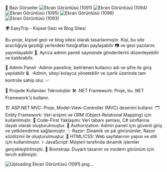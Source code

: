 📸 Bazı Görseller
![Ekran Görüntüsü (1091)](https://github.com/user-attachments/assets/05dea7e6-e63d-4dce-87ff-1f329f562794)
![Ekran Görüntüsü (1094)](https://github.com/user-attachments/assets/71263540-707b-42e3-9d54-514b18c6f56a)
![Ekran Görüntüsü (1095)](https://github.com/user-attachments/assets/df3815cf-3872-44e1-bea2-943ae1fc5c63)
![Ekran Görüntüsü (1096)](https://github.com/user-attachments/assets/c8846240-b0e9-4daa-a6c0-d922ed439e41)
![Ekran Görüntüsü (1093)](https://github.com/user-attachments/assets/33a7056d-7ade-4216-95ee-a1dbff9f61b0)


🌍 EasyTrip - Kişisel Gezi ve Blog Sitesi


Bu proje, kişisel gezi ve blog sitesi olarak tasarlanmıştır. Kişi, bu site aracılığıyla gezdiği yerlerdeki fotoğrafları paylaşabilir 📷 ve gezi yazılarını yayımlayabilir 📝. Ayrıca admin paneli sayesinde gönderilerini düzenleyebilir ve kaldırabilir.

👤 Admin Paneli
-Admin paneline, belirlenen kullanıcı adı ve şifre ile giriş yapılabilir 🔒.
-Admin, siteyi kolayca yönetebilir ve içerik üzerinde tam kontrole sahip olur. ✅


🚀 Projede Kullanılan Teknolojiler
🛠️ .NET Framework: Proje, bu .NET Framework'ü kullanır.

🏗️ ASP.NET MVC: Proje, Model-View-Controller (MVC) desenini kullanır.
🗂️ Entity Framework: Veri erişimi ve ORM (Object-Relational Mapping) için kullanılmıştır.
📜 Code-First Yaklaşımı: Veri tabanı şeması, C# sınıflarına dayalı olarak oluşturulmuştur.
🔑 Authorization: Admin paneli için güvenli giriş ve yetkilendirme sağlanmıştır.
✨ Razor: Dinamik ve şık görünümler, Razor sözdizimi ile oluşturulmuştur.
🎨 HTML/CSS: Web sayfalarının yapısı ve stili için kullanılmıştır.
⚡ JavaScript: Müşteri tarafında dinamik işlemler gerçekleştirilmiştir.
📐 Bootstrap: Duyarlı tasarım ve modern görünüm için tercih edilmiştir.




![Uploading Ekran Görüntüsü (1091).png…]()





